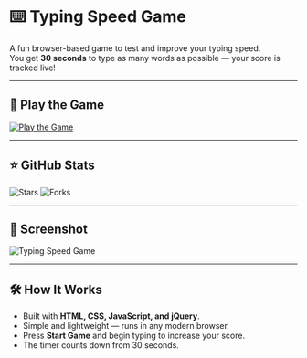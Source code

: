 # ⌨️ Typing Speed Game

A fun browser-based game to test and improve your typing speed.  
You get **30 seconds** to type as many words as possible — your score is tracked live!

---

## 🚀 Play the Game
[![Play the Game](https://img.shields.io/badge/▶️%20Play%20Now-brightgreen?style=for-the-badge)](https://mhamzashahidw.github.io/my-game-hamza-typing-speed/)

---

## ⭐ GitHub Stats
![Stars](https://img.shields.io/github/stars/mhamzashahidw/my-game-hamza-typing-speed?style=social)
![Forks](https://img.shields.io/github/forks/mhamzashahidw/my-game-hamza-typing-speed?style=social)

---

## 📸 Screenshot
![Typing Speed Game](screenshot.png)

---

## 🛠️ How It Works
- Built with **HTML, CSS, JavaScript, and jQuery**.
- Simple and lightweight — runs in any modern browser.
- Press **Start Game** and begin typing to increase your score.
- The timer counts down from 30 seconds.


